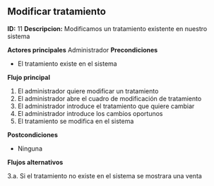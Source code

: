 ## Modificar tratamiento
**ID:** 11 **Descripcion:** Modificamos un tratamiento existente en nuestro sistema

**Actores principales** Administrador
**Precondiciones**
  * El tratamiento existe en el sistema

**Flujo principal**
  1. El administrador quiere modificar un tratamiento
  2. El administrador abre el cuadro de modificación de tratamiento 
  3. El administrador introduce el tratamiento que quiere cambiar
  4. El administrador introduce los cambios oportunos
  5. El tratamiento se modifica en el sistema
  
**Postcondiciones**
  * Ninguna

**Flujos alternativos**

  3.a. Si el tratamiento no existe en el sistema se mostrara una venta
